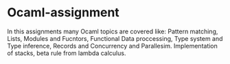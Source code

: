 # Ocaml-assignment
In this assignments many Ocaml topics are covered like:
Pattern matching, Lists, Modules and Fucntors, Functional Data proccessing, Type system and Type inference, Records and Concurrency and Parallesim.
Implementation of stacks, beta rule from lambda calculus.
